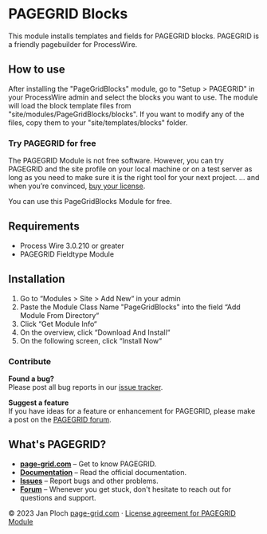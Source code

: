 # PAGEGRID Blocks
This module installs templates and fields for PAGEGRID blocks. PAGEGRID is a friendly pagebuilder for ProcessWire.

## How to use
After installing the "PageGridBlocks" module, go to "Setup > PAGEGRID" in your ProcessWire admin and select the blocks you want to use. The module will load the block template files from "site/modules/PageGridBlocks/blocks". If you want to modify any of the files, copy them to your "site/templates/blocks" folder.

### Try PAGEGRID for free  
The PAGEGRID Module is not free software. However, you can try PAGEGRID and the site profile on your local machine or on a test server as long as you need to make sure it is the right tool for your next project. … and when you’re convinced, [buy your license](https://page-grid.com/buy).

You can use this PageGridBlocks Module for free. 

## Requirements
- Process Wire 3.0.210 or greater
- PAGEGRID Fieldtype Module

## Installation
1. Go to “Modules > Site > Add New“ in your admin
2. Paste the Module Class Name "PageGridBlocks" into the field “Add Module From Directory“
3. Click “Get Module Info“
4. On the overview, click “Download And Install“
5. On the following screen, click “Install Now“

### Contribute

**Found a bug?**  
Please post all bug reports in our [issue tracker](https://github.com/jploch/FieldtypePageGrid/issues/).

**Suggest a feature**  
If you have ideas for a feature or enhancement for PAGEGRID, please make a post on the [PAGEGRID forum](https://processwire.com/talk/forum/64-pagegrid/).

## What's PAGEGRID?
- **[page-grid.com](https://page-grid.com)** – Get to know PAGEGRID.
- **[Documentation](https://page-grid.com/docs/)** – Read the official documentation.
- **[Issues](https://github.com/jploch/FieldtypePageGrid/issues/)** – Report bugs and other problems.
- **[Forum](https://processwire.com/talk/forum/64-pagegrid/)** – Whenever you get stuck, don't hesitate to reach out for questions and support.

© 2023 Jan Ploch
[page-grid.com](https://page-grid.com) · [License agreement for PAGEGRID Module](https://github.com/jploch/FieldtypePageGrid/blob/main/LICENSE.md)
